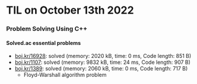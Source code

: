 # **TIL on October 13th 2022**
### Problem Solving Using C++
#### Solved.ac essential problems
- [boj.kr/16928](../../../Problem%20Solving/boj/solvedac/16928-10-13-2022.cpp): solved (memory: 2020 kB, time: 0 ms, Code length: 851 B)
- [boj.kr/1107](../../../Problem%20Solving/boj/solvedac/1107-10-13-2022.cpp): solved (memory: 9832 kB, time: 24 ms, Code length: 907 B)
- [boj.kr/1389](../../../Problem%20Solving/boj/solvedac/1389-10-13-2022.cpp): solved (memory: 2060 kB, time: 0 ms, Code length: 717 B)
  * Floyd-Warshall algorithm problem